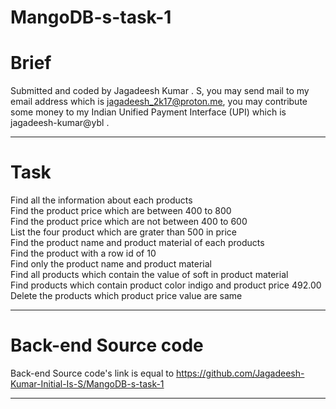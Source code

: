 # MangoDB-s-task-1

# Brief 

Submitted and coded by Jagadeesh Kumar . S, you may send mail to my email address which is jagadeesh_2k17@proton.me, you may contribute some money to my Indian Unified Payment Interface (UPI) which is jagadeesh-kumar@ybl .

<hr/>

# Task

Find all the information about each products<br/>
Find the product price which are between 400 to 800<br/>
Find the product price which are not between 400 to 600<br/>
List the four product which are grater than 500 in price <br/>
Find the product name and product material of each products<br/>
Find the product with a row id of 10<br/>
Find only the product name and product material<br/>
Find all products which contain the value of soft in product material <br/>
Find products which contain product color indigo  and product price 492.00<br/>
Delete the products which product price value are same<br/>

<hr/>

# Back-end Source code

Back-end Source code's link is equal to https://github.com/Jagadeesh-Kumar-Initial-Is-S/MangoDB-s-task-1

<hr/>

